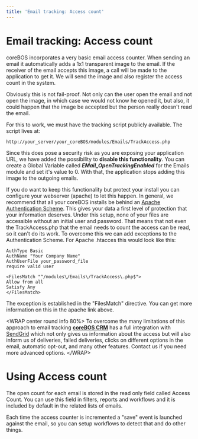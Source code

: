 ```yaml
---
title: 'Email tracking: Access count'
---
```


Email tracking: Access count
============================

coreBOS incorporates a very basic email access counter. When sending an
email it automatically adds a 1x1 transparent image to the email. If the
receiver of the email accepts this image, a call will be made to the
application to get it. We will send the image and also register the
access count in the system.

Obviously this is not fail-proof. Not only can the user open the email
and not open the image, in which case we would not know he opened it,
but also, it could happen that the image be accepted but the person
really doesn't read the email.

For this to work, we must have the tracking script publicly available.
The script lives at:

    http://your_server/your_coreBOS/modules/Emails/TrackAccess.php

Since this does pose a security risk as you are exposing your
application URL, we have added the possibility to **disable this
functionality**. You can create a Global Variable called
***EMail\_OpenTrackingEnabled*** for the Emails module and set it's
value to 0. With that, the application stops adding this image to the
outgoing emails.

If you do want to keep this functionality but protect your install you
can configure your webserver (apache) to let this happen. In general, we
recommend that all your coreBOS installs be behind an [Apache
Authentication
Scheme](http://httpd.apache.org/docs/2.2/howto/auth.html). This gives
your data a first level of protection that your information deserves.
Under this setup, none of your files are accessible without an initial
user and password. That means that not even the TrackAccess.php that the
email needs to count the access can be read, so it can't do its work. To
overcome this we can add exceptions to the Authentication Scheme. For
Apache .htacces this would look like this:

    AuthType Basic
    AuthName "Your Company Name"
    AuthUserFile your_password_file
    require valid user

    <FilesMatch "^/modules\/Emails\/TrackAccess\.php$">
    Allow from all
    Satisfy Any
    </FilesMatch>

The exception is established in the "FilesMatch" directive. You can get
more information on this in the apache link above.

&lt;WRAP center round info 80%&gt; To overcome the many limitations of
this approach to email tracking **[coreBOS
CRM](http://coreboscrm.tsolucio.com)** has a full integration with
[SendGrid](http://sendgrid) which not only gives us information about
the access but will also inform us of deliveries, failed deliveries,
clicks on different options in the email, automatic opt-out, and many
other features. Contact us if you need more advanced options.
&lt;/WRAP&gt;

Using Access count
==================

The open count for each email is stored in the read only field called
Access Count. You can use this field in filters, reports and workflows
and it is included by default in the related lists of emails.

Each time the access counter is incremented a "save" event is launched
against the email, so you can setup workflows to detect that and do
other things.
